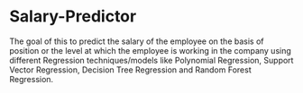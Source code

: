 # Salary-Predictor
The goal of this to predict the salary of the employee on the basis of position or the level at which the employee is working in the company using different Regression techniques/models like Polynomial Regression, Support Vector Regression, Decision Tree Regression and Random Forest Regression.  
